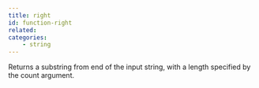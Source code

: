 ```yaml
---
title: right
id: function-right
related:
categories:
    - string
---
```


Returns a substring from end of the input string, with a length specified by the count argument.